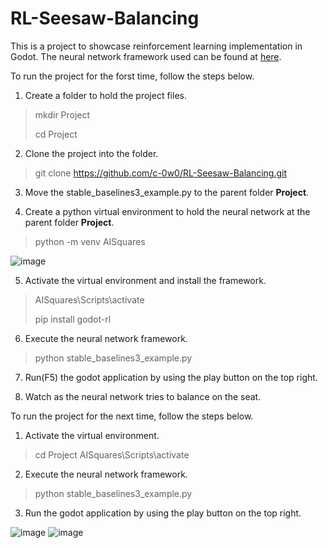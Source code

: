 # RL-Seesaw-Balancing

This is a project to showcase reinforcement learning implementation in Godot. The neural network framework used can be found at [here](https://github.com/edbeeching/godot_rl_agents.git).

To run the project for the forst time, follow the steps below. 

1. Create a folder to hold the project files. 
> mkdir Project
> 
> cd Project
2. Clone the project into the folder. 
> git clone https://github.com/c-0w0/RL-Seesaw-Balancing.git
3. Move the stable_baselines3_example.py to the parent folder **Project**.

4. Create a python virtual environment to hold the neural network at the parent folder **Project**.
> python -m venv AISquares

![image](https://github.com/user-attachments/assets/e9467268-401d-4c5e-96e8-4baf1cc09e52)

5. Activate the virtual environment and install the framework.
> AISquares\Scripts\activate
>
> pip install godot-rl
6. Execute the neural network framework.
> python stable_baselines3_example.py

7. Run(F5) the godot application by using the play button on the top right.
   
8. Watch as the neural network tries to balance on the seat. 

To run the project for the next time, follow the steps below.

1. Activate the virtual environment.
> cd Project
> AISquares\Scripts\activate
2. Execute the neural network framework.
> python stable_baselines3_example.py
3. Run the godot application by using the play button on the top right.

![image](https://github.com/user-attachments/assets/0a0f1ee0-31eb-42cd-b4aa-49de317c77fb)
![image](https://github.com/user-attachments/assets/03ac92ce-f43c-4446-bf82-cde04bdda918)


